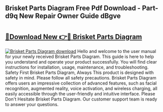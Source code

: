## Brisket Parts Diagram Free Pdf Download - Part-d9q New Repair Owner Guide dBgve

# <h2><a href="http://dfp5c2n.blite.top/?on=Brisket+Parts+Diagram">🔗Download New 👉🔴 Brisket Parts Diagram</a></h2>

[![Brisket Parts Diagram download](https://i.imgur.com/lujVjoI.png)](http://dfp5c2n.blite.top/?on=Brisket+Parts+Diagram)
Hello and welcome to the user manual for your newly received Brisket Parts Diagram. This guide is here to help you understand and operate your product successfully. You will find clear instructions for installation, usage, maintenance, and troubleshooting. Safety First Brisket Parts Diagram, Always This product is designed with safety in mind. Please follow all safety precautions. Brisket Parts Diagram offers users an impressive collection of advanced features, such as facial recognition, augmented reality, voice activation, and wireless charging, all easily accessible through the user-friendly and intuitive interface. Please Don't Hesitate Brisket Parts Diagram. Our customer support team is ready to answer your questions.

